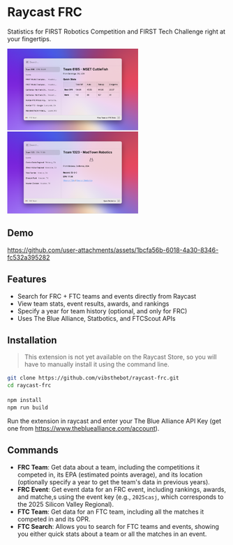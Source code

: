 # Raycast FRC

Statistics for FIRST Robotics Competition and FIRST Tech Challenge right at your fingertips.

<img src="./metadata/raycast-frc-1.png" width="300"/> <img src="./metadata/raycast-frc-4.png" width="300"/>

## Demo



https://github.com/user-attachments/assets/1bcfa56b-6018-4a30-8346-fc532a395282



## Features

- Search for FRC + FTC teams and events directly from Raycast
- View team stats, event results, awards, and rankings
- Specify a year for team history (optional, and only for FRC)
- Uses The Blue Alliance, Statbotics, and FTCScout APIs

## Installation
> This extension is not yet available on the Raycast Store, so you will have to manually install it using the command line. 
```bash
git clone https://github.com/vibsthebot/raycast-frc.git
cd raycast-frc

npm install
npm run build
```
Run the extension in raycast and enter your The Blue Alliance API Key (get one from https://www.thebluealliance.com/account).

## Commands

- **FRC Team**: Get data about a team, including the competitions it competed in, its EPA (estimated points average), and its location (optionally specify a year to get the team's data in previous years).
- **FRC Event**: Get event data for an FRC event, including rankings, awards, and matche,s using the event key (e.g., `2025casj`, which corresponds to the 2025 Silicon Valley Regional).
- **FTC Team**: Get data for an FTC team, including all the matches it competed in and its OPR.
- **FTC Search**: Allows you to search for FTC teams and events, showing you either quick stats about a team or all the matches in an event.
